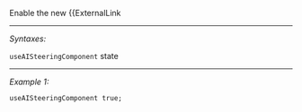 Enable the new {{ExternalLink


---
*Syntaxes:*

`useAISteeringComponent` state

---
*Example 1:*

```sqf
useAISteeringComponent true;
```
